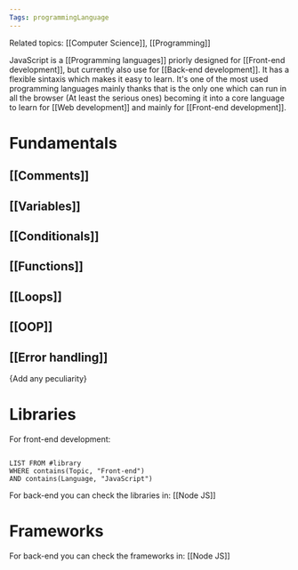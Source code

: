 ```yaml
---
Tags: programmingLanguage 
---
```

Related topics: [[Computer Science]], [[Programming]]

JavaScript is a [[Programming languages]] priorly designed for [[Front-end development]], but currently also use for [[Back-end development]]. It has a flexible sintaxis which makes it easy to learn. 
It's one of the most used programming languages mainly thanks that is the only one which can run in all the browser (At least the serious ones) becoming it into a core language to learn for  [[Web development]] and mainly for [[Front-end development]]. 

# Fundamentals

## [[Comments]] 

## [[Variables]]

## [[Conditionals]]

## [[Functions]]

## [[Loops]]

## [[OOP]]

## [[Error handling]]

{Add any peculiarity}

# Libraries
For front-end development: 
```dataview

LIST FROM #library
WHERE contains(Topic, "Front-end") 
AND contains(Language, "JavaScript")

```
For back-end you can check the libraries in: [[Node JS]]

# Frameworks
For back-end you can check the frameworks in: [[Node JS]]
